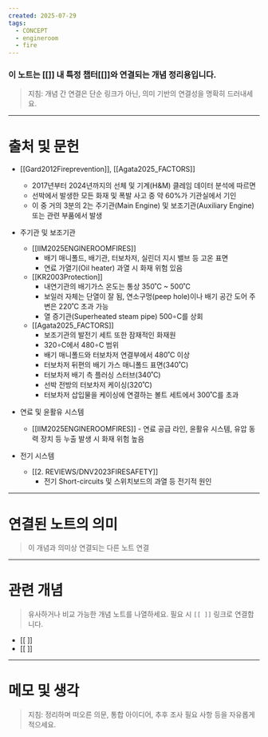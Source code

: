 ```yaml
---
created: 2025-07-29
tags:
  - CONCEPT
  - engineroom
  - fire
---
```

### 이 노트는 [[]] 내 특정 챕터[[]]와 연결되는 개념 정리용입니다.  
> 지침: 개념 간 연결은 단순 링크가 아닌, 의미 기반의 연결성을 명확히 드러내세요.  
---
# 출처 및 문헌  


- [[Gard2012Fireprevention]], [[Agata2025_FACTORS]]
	- 2017년부터 2024년까지의 선체 및 기계(H&M) 클레임 데이터 분석에 따르면
	- 선박에서 발생한 모든 화재 및 폭발 사고 중 약 60%가 기관실에서 기인
	- 이 중 거의 3분의 2는 주기관(Main Engine) 및 보조기관(Auxiliary Engine) 또는 관련 부품에서 발생

-  주기관 및 보조기관
	- [[IIM2025ENGINEROOMFIRES]]
		- 배기 매니폴드, 배기관, 터보차저, 실린더 지시 밸브 등 고온 표면
		- 연료 가열기(Oil heater) 과열 시 화재 위험 있음
	- [[KR2003Protection]] 
		-  내연기관의 배기가스 온도는 통상 350˚C ~ 500˚C
		- 보일러 자체는 단열이 잘 됨, 연소구멍(peep hole)이나 배기 공간 도어 주변은 220˚C 초과 가능
		- 열 증기관(Superheated steam pipe) 500∘C를 상회
	- [[Agata2025_FACTORS]]
		- 보조기관의 발전기 세트 또한 잠재적인 화재원
		- 320∘C에서 480∘C 범위
		- 배기 매니폴드와 터보차저 연결부에서 480˚C 이상
		- 터보차저 뒤편의 배기 가스 매니폴드 표면(340˚C)
		- 터보차저 배기 측 플러싱 스터브(340˚C)
		- 선박 전방의 터보차저 케이싱(320˚C)
		- 터보차저 삽입물을 케이싱에 연결하는 볼트 세트에서 300˚C를 초과

- 연료 및 윤활유 시스템
	- [[IIM2025ENGINEROOMFIRES]]
	        - 연료 공급 라인, 윤활유 시스템, 유압 동력 장치 등 누출 발생 시 화재 위험 높음

- 전기 시스템
	- [[2. REVIEWS/DNV2023FIRESAFETY]]
		-  전기 Short-circuits 및 스위치보드의 과열 등 전기적 원인



---

# 연결된 노트의 의미  
> 이 개념과 의미상 연결되는 다른 노트 연결

---

# 관련 개념  
> 유사하거나 비교 가능한 개념 노트를 나열하세요. 필요 시 `[[ ]]` 링크로 연결합니다.

- [[ ]]
- [[ ]]

---

# 메모 및 생각  
> 지침: 정리하며 떠오른 의문, 통합 아이디어, 추후 조사 필요 사항 등을 자유롭게 적으세요.

